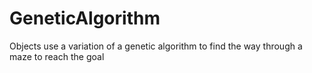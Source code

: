 # GeneticAlgorithm
Objects use a variation of a genetic algorithm to find the way through a maze to reach the goal
